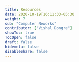 ```yaml
---
title: Resources
date: 2020-10-19T16:11:33+05:30
weight: 7
sub: "Computer Neworks"
contributor: ["Vishal Dongre"]
showToc: true
TocOpen: false
draft: false
hidemeta: false
disableShare: false
---
```

